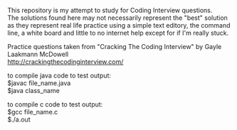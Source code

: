 This repository is my attempt to study for Coding Interview questions.  
The solutions found here may not necessarily represent the "best" solution as they represent real life practice using a simple text editory, the command line, a white board and little to no internet help except for if I'm really stuck.  

Practice questions taken from "Cracking The Coding Interview" by Gayle Laakmann McDowell  
http://crackingthecodinginterview.com/

to compile java code to test output:  
$javac file_name.java  
$java class_name  
  
to compile c code to test output:  
$gcc file_name.c  
$./a.out  